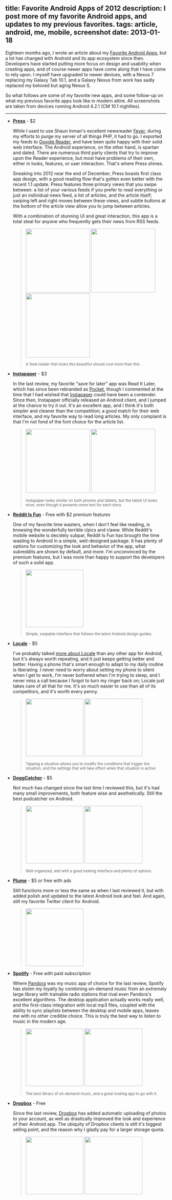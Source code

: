 title: Favorite Android Apps of 2012
description: I post more of my favorite Android apps, and updates to my previous favorites.
tags: article, android, me, mobile, screenshot
date: 2013-01-18
---
Eighteen months ago, I wrote an article about my [Favorite Android Apps][faa],
but a lot has changed with Android and its app ecosystem since then.  Developers
have started putting more focus on design and usability when creating apps, and
of course newer apps have come along that I have come to rely upon.  I myself
have upgraded to newer devices, with a Nexus 7 replacing my Galaxy Tab 10.1,
and a Galaxy Nexus from work has sadly replaced my beloved but aging Nexus S.

So what follows are some of my favorite new apps, and some follow-up on what my
previous favorite apps look like in modern attire.  All screenshots are taken
from devices running Android 4.2.1 (CM 10.1 nightlies).


[faa]: /articles/android-apps

---

-   **[Press][press-app]** - $2

    While I used to use Shaun Inman's excellent newsreader [Fever][], during my
    efforts to purge my server of all things PHP, it had to go.  I exported my
    feeds to [Google Reader][], and have been quite happy with their solid web
    interface.  The Android experience, on the other hand, is spartan and dated.
    There are numerous third party clients that try to improve upon the Reader
    experience, but most have problems of their own, either in looks, features,
    or user interaction.  That's where Press shines.

    Sneaking into 2012 near the end of December, Press boasts first class app
    design, with a good reading flow that's gotten even better with the recent
    1.1 update.  Press features three primary views that you swipe between:
    a list of your various feeds if you prefer to read everything or just an
    individual news feed, a list of articles, and the article itself; swiping
    left and right moves between these views, and subtle buttons at the bottom
    of the article view allow you to jump between articles.

    With a combination of stunning UI and great interaction, this app is a
    total steal for anyone who frequently gets their news from RSS feeds.

    > [<img src="/media/android-apps-2012/press-3.png" width="200"/>](/media/android-apps-2012/press-3.png)
    > [<img src="/media/android-apps-2012/press-4.png" width="200"/>](/media/android-apps-2012/press-4.png)
    > [<img src="/media/android-apps-2012/press-5.png" width="200"/>](/media/android-apps-2012/press-5.png)
    >
    > <small>
    > A feed reader that looks this beautiful should cost more than this.
    > </small>


-   **[Instapaper][instapaper-app]** - $3

    In the last review, my favorite "save for later" app was Read It Later,
    which has since been rebranded as [Pocket][], though I commented at the time
    that I had wished that [Instapaper][] could have been a contender.  Since
    then, Instapaper officially released an Android client, and I jumped at the
    chance to try it out.  It's an excellent app, and I think it's both simpler
    and cleaner than the competition; a good match for their web interface, and
    my favorite way to read long articles.  My only complaint is that I'm not
    fond of the font choice for the article list.

    > [<img src="/media/android-apps-2012/instapaper-3.png" width="200"/>](/media/android-apps-2012/instapaper-3.png)
    > [<img src="/media/android-apps-2012/instapaper-4.png" width="200"/>](/media/android-apps-2012/instapaper-4.png)
    >
    > <small>
    > Instapaper looks similar on both phones and tablets, but the tablet UI
    > looks nicer, even though it presents more text for each story.
    > </small>


-   **[Reddit Is Fun][reddit-app]** - Free with $2 premium features

    One of my favorite time wasters, when I don't feel like reading, is browsing
    the wonderfully terrible r/pics and r/aww.  While Reddit's mobile website
    is decidely subpar, Reddit Is Fun has brought the time wasting to Android
    in a simple, well-designed package.  It has plenty of options for
    customizing the look and behavior of the app, what subreddits are shown by
    default, and more.  I'm unconvinced by the premium features, but I was more
    than happy to support the developers of such a solid app.

    > [<img src="/media/android-apps-2012/reddit-is-fun.png" width="180"/>](/media/android-apps-2012/reddit-is-fun.png)
    >
    > <small>
    > Simple, swipable interface that follows the latest Android design guides.
    > </small>


-   **[Locale][locale-app]** - $5

    I've probably talked [more about Locale](/blog/locale) than any other app
    for Android, but it's always worth repeating, and it just keeps getting
    better and better.  Having a phone that's smart enough to adapt to my daily
    routine is liberating.  I never need to worry about setting my phone to
    silent when I get to work, I'm never bothered when I'm trying to sleep, and
    I never miss a call because I forgot to turn my ringer back on;  Locale just
    takes care of all that for me.  It's so much easier to use than all of its
    competitors, and it's worth every penny.

    > [<img src="/media/android-apps-2012/locale-1.png" width="180"/>](/media/android-apps-2012/locale-1.png)
    > [<img src="/media/android-apps-2012/locale-2.png" width="180"/>](/media/android-apps-2012/locale-2.png)
    >
    > <small>
    > Tapping a situation allows you to modify the conditions that trigger the
    > situation, and the settings that will take effect when that situation is
    > active.
    > </small>


-   **[DoggCatcher][doggcatcher-app]** - $5

    Not much has changed since the last time I reviewed this, but it's had many
    small improvements, both feature wise and aesthetically.  Still the best
    podcatcher on Android.

    > [<img src="/media/android-apps-2012/doggcatcher-1.png" width="180"/>](/media/android-apps-2012/doggcatcher-1.png)
    > [<img src="/media/android-apps-2012/doggcatcher-2.png" width="180"/>](/media/android-apps-2012/doggcatcher-2.png)
    >
    > <small>
    > Well organized, and with a good looking interface and plenty of options.
    > </small>


-   **[Plume][plume-app]** - $5 or free with ads

    Still functions more or less the same as when I last reviewed it, but with
    added polish and updated to the latest Android look and feel.  And again,
    still my favorite Twitter client for Android.

    > [<img src="/media/android-apps-2012/plume.png" width="180"/>](/media/android-apps-2012/plume.png)
    >
    > <small>
    >
    > </small>


-   **[Spotify][spotify-app]** - Free with paid subscription

    Where [Pandora][] was my music app of choice for the last review, Spotify
    has stolen my loyalty by combining on-demand music from an extremely large
    library with trainable radio stations that rival even Pandora's excellent
    algorithms.  The desktop application actually works really well, and the
    first-class integration with local mp3 files, coupled with the ability to
    sync playlists between the desktop and mobile apps, leaves me with no other
    credible choice.  This is truly the best way to listen to music in the
    modern age.

    > [<img src="/media/android-apps-2012/spotify-1.png" width="180"/>](/media/android-apps-2012/spotify-1.png)
    > [<img src="/media/android-apps-2012/spotify-2.png" width="180"/>](/media/android-apps-2012/spotify-2.png)
    >
    > <small>
    > The best library of on-demand music, and a great looking app to go with it.
    > </small>


-   **[Dropbox][dropbox-app]** - Free

    Since the last review, [Dropbox][] has added automatic uploading of photos
    to your account, as well as drastically improved the look and experience of
    their Android app.  The ubiquity of Dropbox clients is still it's biggest
    selling point, and the reason why I gladly pay for a larger storage quota.

    > [<img src="/media/android-apps-2012/dropbox-1.png" width="180"/>](/media/android-apps-2012/dropbox-1.png)
    > [<img src="/media/android-apps-2012/dropbox-2.png" width="180"/>](/media/android-apps-2012/dropbox-2.png)
    >
    > <small>
    > </small>


[fever]: http://feedafever.com
[google reader]: https://www.google.com/reader
[pocket]: http://getpocket.com/
[pandora]: http://pandora.com
[instapaper]: http://instapaper.com
[dropbox]: http://dropbox.com

[locale-app]: https://play.google.com/store/apps/details?id=com.twofortyfouram.locale
[doggcatcher-app]: https://play.google.com/store/apps/details?id=com.snoggdoggler.android.applications.doggcatcher.v1_0
[dropbox-app]: https://play.google.com/store/apps/details?id=com.dropbox.android
[greader-app]: https://play.google.com/store/apps/details?id=com.noinnion.android.greader.reader
[google-reader-app]: https://play.google.com/store/apps/details?id=com.google.android.apps.reader
[instapaper-app]: https://play.google.com/store/apps/details?id=com.instapaper.android
[plume-app]: https://play.google.com/store/apps/details?id=com.levelup.touiteur
[press-app]: https://play.google.com/store/apps/details?id=com.twentyfivesquares.press
[reddit-app]: https://play.google.com/store/apps/details?id=com.andrewshu.android.reddit
[spotify-app]: https://play.google.com/store/apps/details?id=com.spotify.mobile.android.ui
